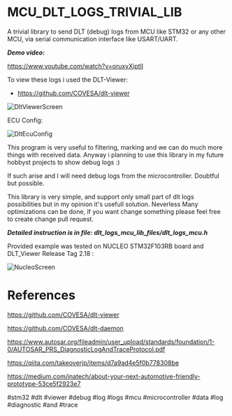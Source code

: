 # MCU_DLT_LOGS_TRIVIAL_LIB
A trivial library to send DLT (debug) logs from MCU like STM32 or any other MCU, via serial communication interface like USART/UART. 

**_Demo video:_**

https://www.youtube.com/watch?v=oruxyXiptlI

To view these logs i used the DLT-Viewer:
 * https://github.com/COVESA/dlt-viewer

![DltViewerScreen](https://github.com/trteodor/MCU_DLT_LOGS_TRIVIAL_LIB/blob/master/Dlt_Viewer_ScreenShot.jpg)

ECU Config:

![DltEcuConfig](https://github.com/trteodor/MCU_DLT_LOGS_TRIVIAL_LIB/blob/master/Ecu_Config.jpg)

This program is very useful to filtering, marking and we can do much more things with received data. Anyway i planning to use this library in my future hobbyst projects to show debug logs :) 

If such arise and I will need debug logs from the microcontroller. Doubtful but possible.

This library is very simple, and support only small part of dlt logs possibilities but in my opinion it's usefull solution. Neverless Many optimizations can be done, 
if you want change something please feel free to create change pull request.

**_Detailed instruction is in file: dlt_logs_mcu_lib_files/dlt_logs_mcu.h_**

Provided example was tested on NUCLEO STM32F103RB board and DLT_Viewer Release Tag  2.18 :

![NucleoScreen](https://github.com/trteodor/MCU_DLT_LOGS_TRIVIAL_LIB/blob/master/NucleoBoard.jpg)


# References

https://github.com/COVESA/dlt-viewer

https://github.com/COVESA/dlt-daemon

https://www.autosar.org/fileadmin/user_upload/standards/foundation/1-0/AUTOSAR_PRS_DiagnosticLogAndTraceProtocol.pdf

https://qiita.com/takeoverjp/items/d7a9ad4e5f0b778308be

https://medium.com/inatech/about-your-next-automotive-friendly-prototype-53ce5f2923e7


#stm32 #dlt #viewer #debug #log #logs #mcu #microcontroller #data #log #diagnostic #and #trace

